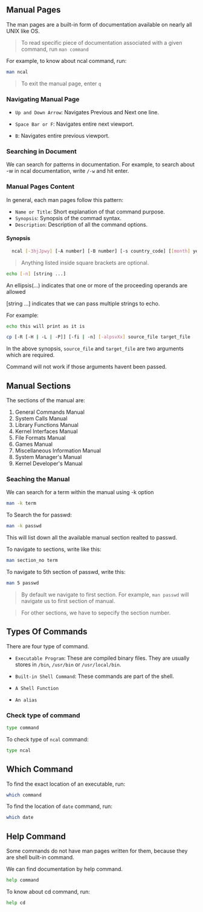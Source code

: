 ## Manual Pages

The man pages are a built-in form of documentation available on nearly all UNIX like OS.

> To read specific piece of documentation associated with a given command, run `man command`

For example, to know about ncal command, run:

```bash
man ncal
```

> To exit the manual page, enter `q`


### Navigating Manual Page

- `Up and Down Arrow`: Navigates Previous and Next one line.
  
- `Space Bar or F`: Navigates entire next viewport.

- `B`: Navigates entire previous viewport.


### Searching in Document

We can search for patterns in documentation. For example, to search about -w in ncal documentation, write `/-w` and hit enter.

###  Manual Pages Content

In general, each man pages follow this pattern:

- `Name or Title`: Short explanation of that command purpose.
- `Synopsis`: Synopsis of the commad syntax.
- `Description`: Description of all the command options.

#### Synopsis

```bash
  ncal [-3hjJpwy] [-A number] [-B number] [-s country_code] [[month] year]
```

> Anything listed inside square brackets are optional.

```bash
echo [-n] [string ...]
```

An ellipsis(...) indicates that one or more of the proceeding operands are allowed

[string ...] indicates that we can pass multiple strings to echo.

For example:

```bash
echo this will print as it is
```

```bash
cp [-R [-H | -L | -P]] [-fi | -n] [-alpsvXx] source_file target_file
```

In the above synopsis, `source_file` and `target_file` are two arguments which are required.

Command will not work if those arguments havent been passed.


## Manual Sections

The sections of the manual are:

1. General Commands Manual
2. System Calls Manual
3. Library Functions Manual
4. Kernel Interfaces Manual
5. File Formats Manual
6. Games Manual
7. Miscellaneous Information Manual
8. System Manager's Manual
9. Kernel Developer's Manual

### Seaching the Manual

We can search for a term within the manual using -k option

```bash
man -k term
```

To Search the for passwd:

```bash
man -k passwd
```
This will list down all the available manual section realted to passwd.

To navigate to sections, write like this:

```bash
man section_no term
```

To navigate to 5th section of passwd, write this:

```bash
man 5 passwd
```

> By default we navigate to first section. For example, `man passwd` will navigate us to first section of manual.

> For other sections, we have to sepecify the section number. 


## Types Of Commands

There are four type of command.

- `Executable Program`: These are compiled binary files. They are usually stores in `/bin`, `/usr/bin` or `/usr/local/bin`.

- `Built-in Shell Command`: These commands are part of the shell.

- `A Shell Function`

- `An alias`


### Check type of command

```bash
type command
```

To check type of `ncal` command:

```bash
type ncal
```


## Which Command

To find the exact location of an executable, run:

```bash
which command
```

To find the location of `date` command, run:

```bash
which date
```


## Help Command

Some commands do not have man pages written for them, because they are shell built-in command. 

We can find documentation by help command.

```bash
help command
```

To know about cd command, run:

```bash
help cd
```